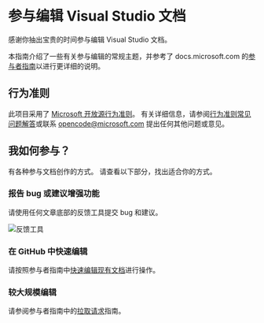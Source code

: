 # <a name="contribute-to-visual-studio-documentation"></a>参与编辑 Visual Studio 文档

感谢你抽出宝贵的时间参与编辑 Visual Studio 文档。

本指南介绍了一些有关参与编辑的常规主题，并参考了 docs.microsoft.com 的[参与者指南](https://docs.microsoft.com/contribute)以进行更详细的说明。

## <a name="code-of-conduct"></a>行为准则

此项目采用了 [Microsoft 开放源行为准则](https://opensource.microsoft.com/codeofconduct/)。 有关详细信息，请参阅[行为准则常见问题解答](https://opensource.microsoft.com/codeofconduct/faq/)或联系 [opencode@microsoft.com](mailto:opencode@microsoft.com) 提出任何其他问题或意见。

## <a name="how-can-i-contribute"></a>我如何参与？

有各种参与文档创作的方式。 请查看以下部分，找出适合你的方式。

### <a name="report-bugs-or-suggest-enhancements"></a>报告 bug 或建议增强功能

请使用任何文章底部的反馈工具提交 bug 和建议。

![反馈工具](media/feedback-tool.png)

### <a name="quick-edit-in-github"></a>在 GitHub 中快速编辑

请按照参与者指南中[快速编辑现有文档](https://docs.microsoft.com/contribute/#quick-edits-to-existing-documents)进行操作。

### <a name="larger-edits"></a>较大规模编辑

请参阅参与者指南中的[拉取请求](https://docs.microsoft.com/contribute/how-to-write-workflows-major#pull-request-processing)指南。